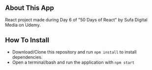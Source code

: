## About This App
React project made during Day 6 of "50 Days of React" by Sufa Digital Media on Udemy.

## How To Install
- Download/Clone this repository and run `npm install` to install dependencies.
- Open a terminal/bash and run the application with `npm start`
